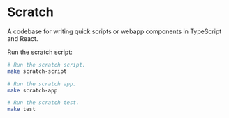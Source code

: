 # Scratch

A codebase for writing quick scripts or webapp components in TypeScript and React.

Run the scratch script:

```sh
# Run the scratch script.
make scratch-script

# Run the scratch app.
make scratch-app

# Run the scratch test.
make test
```
